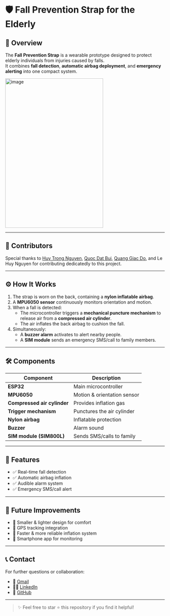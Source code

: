 # 🛡️ Fall Prevention Strap for the Elderly

## 📌 Overview
The **Fall Prevention Strap** is a wearable prototype designed to protect elderly individuals from injuries caused by falls.  
It combines **fall detection**, **automatic airbag deployment**, and **emergency alerting** into one compact system.

<img width="309" height="470" alt="image" src="https://github.com/user-attachments/assets/784600e2-2eb8-4980-80cf-4e0ff46a3531" />

---

## 👥 Contributors

Special thanks to [Huy Trong Nguyen](https://github.com/nguyenhuytrong), [Quoc Dat Bui](https://github.com/doquolo), [Quang Giac Do](https://github.com/DQGiac), and Le Huy Nguyen for contributing dedicatedly to this project.

---

## ⚙️ How It Works
1. The strap is worn on the back, containing a **nylon inflatable airbag**.  
2. A **MPU6050 sensor** continuously monitors orientation and motion.  
3. When a fall is detected:
   - The microcontroller triggers a **mechanical puncture mechanism** to release air from a **compressed air cylinder**.  
   - The air inflates the back airbag to cushion the fall.  
4. Simultaneously:
   - A **buzzer alarm** activates to alert nearby people.  
   - A **SIM module** sends an emergency SMS/call to family members.

---

## 🛠️ Components

| Component | Description |
|-----------|-------------|
| **ESP32** | Main microcontroller |
| **MPU6050** | Motion & orientation sensor |
| **Compressed air cylinder** | Provides inflation gas |
| **Trigger mechanism** | Punctures the air cylinder |
| **Nylon airbag** | Inflatable protection |
| **Buzzer** | Alarm sound |
| **SIM module (SIM800L)** | Sends SMS/calls to family |

---

## 🚀 Features
- ✅ Real-time fall detection  
- ✅ Automatic airbag inflation  
- ✅ Audible alarm system  
- ✅ Emergency SMS/call alert  

---

## 🔮 Future Improvements
- 🔹 Smaller & lighter design for comfort  
- 🔹 GPS tracking integration  
- 🔹 Faster & more reliable inflation system  
- 🔹 Smartphone app for monitoring  

---

## 📞 Contact

For further questions or collaboration:
- 📧 [Gmail](huynghia05012007@gmail.com)
- 👨‍💻 [LinkedIn](https://www.linkedin.com/in/huy-nghia-nguyen-501010333/)
- 💼 [GitHub](https://github.com/trongnghia2007)

---

> ✨ Feel free to star ⭐ this repository if you find it helpful!
